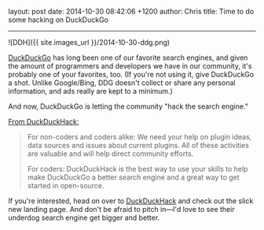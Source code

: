 layout: post
date: 2014-10-30 08:42:06 +1200
author: Chris
title: Time to do some hacking on DuckDuckGo

----

<!-- excerpt -->

![DDH]({{ site.images_url }}/2014-10-30-ddg.png)

[DuckDuckGo](https://duckduckgo.com/) has long been one of our favorite search engines, and given the amount of programmers and developers we have in our community, it's probably one of your favorites, too. (If you're not using it, give DuckDuckGo a shot. Unlike Google/Bing, DDG doesn't collect or share any personal information, and ads really are kept to a minimum.)

And now, DuckDuckGo is letting the community "hack the search engine." 

<!-- /excerpt -->

[From DuckDuckHack:](http://duckduckhack.com/)

>For non-coders and coders alike: We need your help on plugin ideas, data sources and issues about current plugins. All of these activities are valuable and will help direct community efforts.
>
>For coders: DuckDuckHack is the best way to use your skills to help make DuckDuckGo a better search engine and a great way to get started in open-source.

If you're interested, head on over to [DuckDuckHack](http://duckduckhack.com/) and check out the slick new landing page. And don't be afraid to pitch in—I'd love to see their underdog search engine get bigger and better. 


